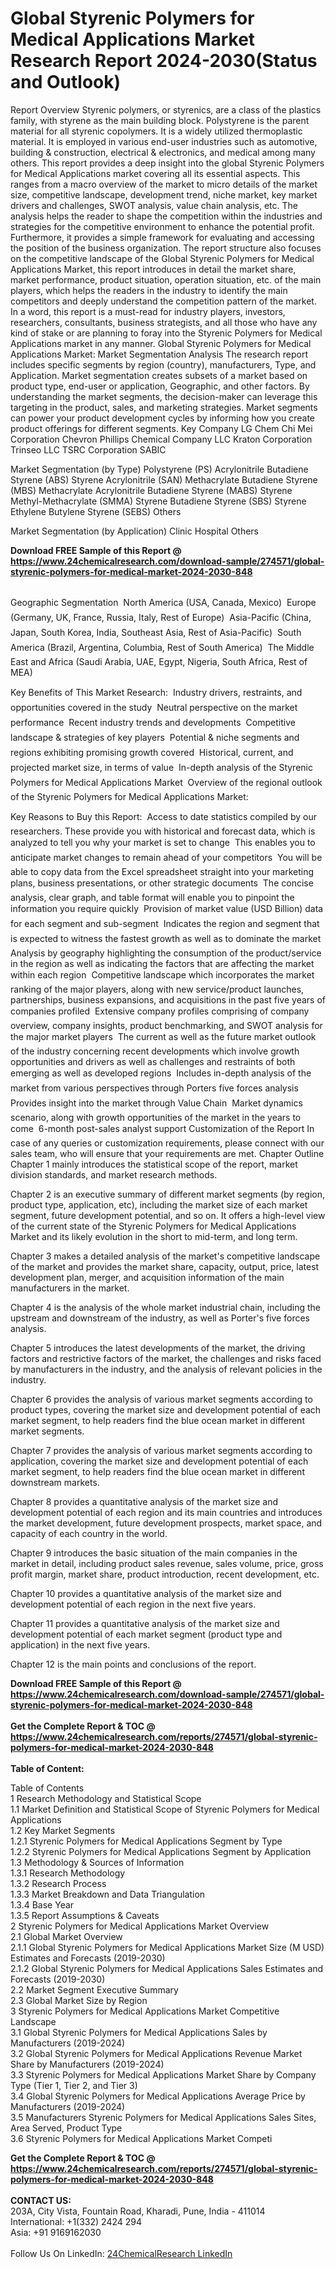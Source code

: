 <h1>Global Styrenic Polymers for Medical Applications Market Research Report 2024-2030(Status and Outlook)</h1><p>Report Overview
Styrenic polymers, or styrenics, are a class of the plastics family, with styrene as the main building block. Polystyrene is the parent material for all styrenic copolymers. It is a widely utilized thermoplastic material. It is employed in various end-user industries such as automotive, building &amp; construction, electrical &amp; electronics, and medical among many others.
This report provides a deep insight into the global Styrenic Polymers for Medical Applications market covering all its essential aspects. This ranges from a macro overview of the market to micro details of the market size, competitive landscape, development trend, niche market, key market drivers and challenges, SWOT analysis, value chain analysis, etc.
The analysis helps the reader to shape the competition within the industries and strategies for the competitive environment to enhance the potential profit. Furthermore, it provides a simple framework for evaluating and accessing the position of the business organization. The report structure also focuses on the competitive landscape of the Global Styrenic Polymers for Medical Applications Market, this report introduces in detail the market share, market performance, product situation, operation situation, etc. of the main players, which helps the readers in the industry to identify the main competitors and deeply understand the competition pattern of the market.
In a word, this report is a must-read for industry players, investors, researchers, consultants, business strategists, and all those who have any kind of stake or are planning to foray into the Styrenic Polymers for Medical Applications market in any manner.
Global Styrenic Polymers for Medical Applications Market: Market Segmentation Analysis
The research report includes specific segments by region (country), manufacturers, Type, and Application. Market segmentation creates subsets of a market based on product type, end-user or application, Geographic, and other factors. By understanding the market segments, the decision-maker can leverage this targeting in the product, sales, and marketing strategies. Market segments can power your product development cycles by informing how you create product offerings for different segments.
Key Company
LG Chem
Chi Mei Corporation
Chevron Phillips Chemical Company LLC
Kraton Corporation
Trinseo LLC
TSRC Corporation
SABIC</p><p>
Market Segmentation (by Type)
Polystyrene (PS)
Acrylonitrile Butadiene Styrene (ABS)
Styrene Acrylonitrile (SAN)
Methacrylate Butadiene Styrene (MBS)
Methacrylate Acrylonitrile Butadiene Styrene (MABS)
Styrene Methyl-Methacrylate (SMMA)
Styrene Butadiene Styrene (SBS)
Styrene Ethylene Butylene Styrene (SEBS)
Others</p><p>
Market Segmentation (by Application)
Clinic
Hospital
Others</p><div><b>Download FREE Sample of this Report @ 
            <a href="https://www.24chemicalresearch.com/download-sample/274571/global-styrenic-polymers-for-medical-market-2024-2030-848">
            https://www.24chemicalresearch.com/download-sample/274571/global-styrenic-polymers-for-medical-market-2024-2030-848</a></b></div><br><p>
Geographic Segmentation
 North America (USA, Canada, Mexico)
 Europe (Germany, UK, France, Russia, Italy, Rest of Europe)
 Asia-Pacific (China, Japan, South Korea, India, Southeast Asia, Rest of Asia-Pacific)
 South America (Brazil, Argentina, Columbia, Rest of South America)
 The Middle East and Africa (Saudi Arabia, UAE, Egypt, Nigeria, South Africa, Rest of MEA)</p><p>
Key Benefits of This Market Research:
 Industry drivers, restraints, and opportunities covered in the study
 Neutral perspective on the market performance
 Recent industry trends and developments
 Competitive landscape &amp; strategies of key players
 Potential &amp; niche segments and regions exhibiting promising growth covered
 Historical, current, and projected market size, in terms of value
 In-depth analysis of the Styrenic Polymers for Medical Applications Market
 Overview of the regional outlook of the Styrenic Polymers for Medical Applications Market:</p><p>
Key Reasons to Buy this Report:
 Access to date statistics compiled by our researchers. These provide you with historical and forecast data, which is analyzed to tell you why your market is set to change
 This enables you to anticipate market changes to remain ahead of your competitors
 You will be able to copy data from the Excel spreadsheet straight into your marketing plans, business presentations, or other strategic documents
 The concise analysis, clear graph, and table format will enable you to pinpoint the information you require quickly
 Provision of market value (USD Billion) data for each segment and sub-segment
 Indicates the region and segment that is expected to witness the fastest growth as well as to dominate the market
 Analysis by geography highlighting the consumption of the product/service in the region as well as indicating the factors that are affecting the market within each region
 Competitive landscape which incorporates the market ranking of the major players, along with new service/product launches, partnerships, business expansions, and acquisitions in the past five years of companies profiled
 Extensive company profiles comprising of company overview, company insights, product benchmarking, and SWOT analysis for the major market players
 The current as well as the future market outlook of the industry concerning recent developments which involve growth opportunities and drivers as well as challenges and restraints of both emerging as well as developed regions
 Includes in-depth analysis of the market from various perspectives through Porters five forces analysis
 Provides insight into the market through Value Chain
 Market dynamics scenario, along with growth opportunities of the market in the years to come
 6-month post-sales analyst support
Customization of the Report
In case of any queries or customization requirements, please connect with our sales team, who will ensure that your requirements are met.
Chapter Outline
Chapter 1 mainly introduces the statistical scope of the report, market division standards, and market research methods.</p><p>
Chapter 2 is an executive summary of different market segments (by region, product type, application, etc), including the market size of each market segment, future development potential, and so on. It offers a high-level view of the current state of the Styrenic Polymers for Medical Applications Market and its likely evolution in the short to mid-term, and long term.</p><p>
Chapter 3 makes a detailed analysis of the market's competitive landscape of the market and provides the market share, capacity, output, price, latest development plan, merger, and acquisition information of the main manufacturers in the market.</p><p>
Chapter 4 is the analysis of the whole market industrial chain, including the upstream and downstream of the industry, as well as Porter's five forces analysis.</p><p>
Chapter 5 introduces the latest developments of the market, the driving factors and restrictive factors of the market, the challenges and risks faced by manufacturers in the industry, and the analysis of relevant policies in the industry.</p><p>
Chapter 6 provides the analysis of various market segments according to product types, covering the market size and development potential of each market segment, to help readers find the blue ocean market in different market segments.</p><p>
Chapter 7 provides the analysis of various market segments according to application, covering the market size and development potential of each market segment, to help readers find the blue ocean market in different downstream markets.</p><p>
Chapter 8 provides a quantitative analysis of the market size and development potential of each region and its main countries and introduces the market development, future development prospects, market space, and capacity of each country in the world.</p><p>
Chapter 9 introduces the basic situation of the main companies in the market in detail, including product sales revenue, sales volume, price, gross profit margin, market share, product introduction, recent development, etc.</p><p>
Chapter 10 provides a quantitative analysis of the market size and development potential of each region in the next five years.</p><p>
Chapter 11 provides a quantitative analysis of the market size and development potential of each market segment (product type and application) in the next five years.</p><p>
Chapter 12 is the main points and conclusions of the report.</p><p>
</p><div><b>Download FREE Sample of this Report @ 
            <a href="https://www.24chemicalresearch.com/download-sample/274571/global-styrenic-polymers-for-medical-market-2024-2030-848">
            https://www.24chemicalresearch.com/download-sample/274571/global-styrenic-polymers-for-medical-market-2024-2030-848</a></b></div><br><div><b>Get the Complete Report & TOC @ 
            <a href="https://www.24chemicalresearch.com/reports/274571/global-styrenic-polymers-for-medical-market-2024-2030-848">
            https://www.24chemicalresearch.com/reports/274571/global-styrenic-polymers-for-medical-market-2024-2030-848</a></b></div><br>
            <b>Table of Content:</b><p>Table of Contents<br />
1 Research Methodology and Statistical Scope<br />
1.1 Market Definition and Statistical Scope of Styrenic Polymers for Medical Applications<br />
1.2 Key Market Segments<br />
1.2.1 Styrenic Polymers for Medical Applications Segment by Type<br />
1.2.2 Styrenic Polymers for Medical Applications Segment by Application<br />
1.3 Methodology & Sources of Information<br />
1.3.1 Research Methodology<br />
1.3.2 Research Process<br />
1.3.3 Market Breakdown and Data Triangulation<br />
1.3.4 Base Year<br />
1.3.5 Report Assumptions & Caveats<br />
2 Styrenic Polymers for Medical Applications Market Overview<br />
2.1 Global Market Overview<br />
2.1.1 Global Styrenic Polymers for Medical Applications Market Size (M USD) Estimates and Forecasts (2019-2030)<br />
2.1.2 Global Styrenic Polymers for Medical Applications Sales Estimates and Forecasts (2019-2030)<br />
2.2 Market Segment Executive Summary<br />
2.3 Global Market Size by Region<br />
3 Styrenic Polymers for Medical Applications Market Competitive Landscape<br />
3.1 Global Styrenic Polymers for Medical Applications Sales by Manufacturers (2019-2024)<br />
3.2 Global Styrenic Polymers for Medical Applications Revenue Market Share by Manufacturers (2019-2024)<br />
3.3 Styrenic Polymers for Medical Applications Market Share by Company Type (Tier 1, Tier 2, and Tier 3)<br />
3.4 Global Styrenic Polymers for Medical Applications Average Price by Manufacturers (2019-2024)<br />
3.5 Manufacturers Styrenic Polymers for Medical Applications Sales Sites, Area Served, Product Type<br />
3.6 Styrenic Polymers for Medical Applications Market Competi</p><div><b>Get the Complete Report & TOC @ 
            <a href="https://www.24chemicalresearch.com/reports/274571/global-styrenic-polymers-for-medical-market-2024-2030-848">
            https://www.24chemicalresearch.com/reports/274571/global-styrenic-polymers-for-medical-market-2024-2030-848</a></b></div><br><b>CONTACT US:</b><br>
            203A, City Vista, Fountain Road, Kharadi, Pune, India - 411014<br>
            International: +1(332) 2424 294<br>
            Asia: +91 9169162030 <br><br>
            Follow Us On LinkedIn: <a href="https://www.linkedin.com/company/24chemicalresearch/">24ChemicalResearch LinkedIn</a>